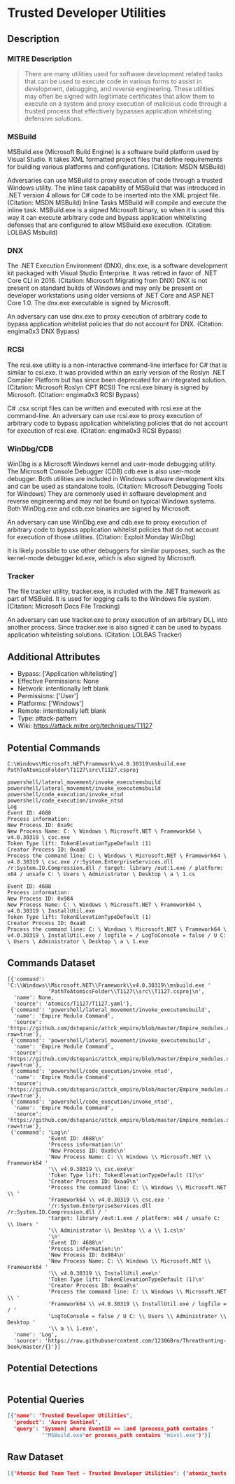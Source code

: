 
# Trusted Developer Utilities

## Description

### MITRE Description

> There are many utilities used for software development related tasks that can be used to execute code in various forms to assist in development, debugging, and reverse engineering. These utilities may often be signed with legitimate certificates that allow them to execute on a system and proxy execution of malicious code through a trusted process that effectively bypasses application whitelisting defensive solutions.

### MSBuild

MSBuild.exe (Microsoft Build Engine) is a software build platform used by Visual Studio. It takes XML formatted project files that define requirements for building various platforms and configurations. (Citation: MSDN MSBuild) 

Adversaries can use MSBuild to proxy execution of code through a trusted Windows utility. The inline task capability of MSBuild that was introduced in .NET version 4 allows for C# code to be inserted into the XML project file. (Citation: MSDN MSBuild) Inline Tasks MSBuild will compile and execute the inline task. MSBuild.exe is a signed Microsoft binary, so when it is used this way it can execute arbitrary code and bypass application whitelisting defenses that are configured to allow MSBuild.exe execution. (Citation: LOLBAS Msbuild)

### DNX

The .NET Execution Environment (DNX), dnx.exe, is a software development kit packaged with Visual Studio Enterprise. It was retired in favor of .NET Core CLI in 2016. (Citation: Microsoft Migrating from DNX) DNX is not present on standard builds of Windows and may only be present on developer workstations using older versions of .NET Core and ASP.NET Core 1.0. The dnx.exe executable is signed by Microsoft. 

An adversary can use dnx.exe to proxy execution of arbitrary code to bypass application whitelist policies that do not account for DNX. (Citation: engima0x3 DNX Bypass)

### RCSI

The rcsi.exe utility is a non-interactive command-line interface for C# that is similar to csi.exe. It was provided within an early version of the Roslyn .NET Compiler Platform but has since been deprecated for an integrated solution. (Citation: Microsoft Roslyn CPT RCSI) The rcsi.exe binary is signed by Microsoft. (Citation: engima0x3 RCSI Bypass)

C# .csx script files can be written and executed with rcsi.exe at the command-line. An adversary can use rcsi.exe to proxy execution of arbitrary code to bypass application whitelisting policies that do not account for execution of rcsi.exe. (Citation: engima0x3 RCSI Bypass)

### WinDbg/CDB

WinDbg is a Microsoft Windows kernel and user-mode debugging utility. The Microsoft Console Debugger (CDB) cdb.exe is also user-mode debugger. Both utilities are included in Windows software development kits and can be used as standalone tools. (Citation: Microsoft Debugging Tools for Windows) They are commonly used in software development and reverse engineering and may not be found on typical Windows systems. Both WinDbg.exe and cdb.exe binaries are signed by Microsoft.

An adversary can use WinDbg.exe and cdb.exe to proxy execution of arbitrary code to bypass application whitelist policies that do not account for execution of those utilities. (Citation: Exploit Monday WinDbg)

It is likely possible to use other debuggers for similar purposes, such as the kernel-mode debugger kd.exe, which is also signed by Microsoft.

### Tracker

The file tracker utility, tracker.exe, is included with the .NET framework as part of MSBuild. It is used for logging calls to the Windows file system. (Citation: Microsoft Docs File Tracking)

An adversary can use tracker.exe to proxy execution of an arbitrary DLL into another process. Since tracker.exe is also signed it can be used to bypass application whitelisting solutions. (Citation: LOLBAS Tracker)

## Additional Attributes

* Bypass: ['Application whitelisting']
* Effective Permissions: None
* Network: intentionally left blank
* Permissions: ['User']
* Platforms: ['Windows']
* Remote: intentionally left blank
* Type: attack-pattern
* Wiki: https://attack.mitre.org/techniques/T1127

## Potential Commands

```
C:\Windows\Microsoft.NET\Framework\v4.0.30319\msbuild.exe PathToAtomicsFolder\T1127\src\T1127.csproj

powershell/lateral_movement/invoke_executemsbuild
powershell/lateral_movement/invoke_executemsbuild
powershell/code_execution/invoke_ntsd
powershell/code_execution/invoke_ntsd
Log
Event ID: 4688
Process information:
New Process ID: 0xa9c
New Process Name: C: \ Windows \ Microsoft.NET \ Framework64 \ v4.0.30319 \ csc.exe
Token Type lift: TokenElevationTypeDefault (1)
Creator Process ID: 0xaa0
Process the command line: C: \ Windows \ Microsoft.NET \ Framework64 \ v4.0.30319 \ csc.exe /r:System.EnterpriseServices.dll /r:System.IO.Compression.dll / target: library /out:1.exe / platform: x64 / unsafe C: \ Users \ Administrator \ Desktop \ a \ 1.cs

Event ID: 4688
Process information:
New Process ID: 0x984
New Process Name: C: \ Windows \ Microsoft.NET \ Framework64 \ v4.0.30319 \ InstallUtil.exe
Token Type lift: TokenElevationTypeDefault (1)
Creator Process ID: 0xaa0
Process the command line: C: \ Windows \ Microsoft.NET \ Framework64 \ v4.0.30319 \ InstallUtil.exe / logfile = / LogToConsole = false / U C: \ Users \ Administrator \ Desktop \ a \ 1.exe
```

## Commands Dataset

```
[{'command': 'C:\\Windows\\Microsoft.NET\\Framework\\v4.0.30319\\msbuild.exe '
             'PathToAtomicsFolder\\T1127\\src\\T1127.csproj\n',
  'name': None,
  'source': 'atomics/T1127/T1127.yaml'},
 {'command': 'powershell/lateral_movement/invoke_executemsbuild',
  'name': 'Empire Module Command',
  'source': 'https://github.com/dstepanic/attck_empire/blob/master/Empire_modules.xlsx?raw=true'},
 {'command': 'powershell/lateral_movement/invoke_executemsbuild',
  'name': 'Empire Module Command',
  'source': 'https://github.com/dstepanic/attck_empire/blob/master/Empire_modules.xlsx?raw=true'},
 {'command': 'powershell/code_execution/invoke_ntsd',
  'name': 'Empire Module Command',
  'source': 'https://github.com/dstepanic/attck_empire/blob/master/Empire_modules.xlsx?raw=true'},
 {'command': 'powershell/code_execution/invoke_ntsd',
  'name': 'Empire Module Command',
  'source': 'https://github.com/dstepanic/attck_empire/blob/master/Empire_modules.xlsx?raw=true'},
 {'command': 'Log\n'
             'Event ID: 4688\n'
             'Process information:\n'
             'New Process ID: 0xa9c\n'
             'New Process Name: C: \\ Windows \\ Microsoft.NET \\ Framework64 '
             '\\ v4.0.30319 \\ csc.exe\n'
             'Token Type lift: TokenElevationTypeDefault (1)\n'
             'Creator Process ID: 0xaa0\n'
             'Process the command line: C: \\ Windows \\ Microsoft.NET \\ '
             'Framework64 \\ v4.0.30319 \\ csc.exe '
             '/r:System.EnterpriseServices.dll /r:System.IO.Compression.dll / '
             'target: library /out:1.exe / platform: x64 / unsafe C: \\ Users '
             '\\ Administrator \\ Desktop \\ a \\ 1.cs\n'
             '\n'
             'Event ID: 4688\n'
             'Process information:\n'
             'New Process ID: 0x984\n'
             'New Process Name: C: \\ Windows \\ Microsoft.NET \\ Framework64 '
             '\\ v4.0.30319 \\ InstallUtil.exe\n'
             'Token Type lift: TokenElevationTypeDefault (1)\n'
             'Creator Process ID: 0xaa0\n'
             'Process the command line: C: \\ Windows \\ Microsoft.NET \\ '
             'Framework64 \\ v4.0.30319 \\ InstallUtil.exe / logfile = / '
             'LogToConsole = false / U C: \\ Users \\ Administrator \\ Desktop '
             '\\ a \\ 1.exe',
  'name': 'Log',
  'source': 'https://raw.githubusercontent.com/12306Bro/Threathunting-book/master/{}'}]
```

## Potential Detections

```json

```

## Potential Queries

```json
[{'name': 'Trusted Developer Utilities',
  'product': 'Azure Sentinel',
  'query': 'Sysmon| where EventID == 1and (process_path contains '
           '"MSBuild.exe"or process_path contains "msxsl.exe")'}]
```

## Raw Dataset

```json
[{'Atomic Red Team Test - Trusted Developer Utilities': {'atomic_tests': [{'dependencies': [{'description': 'Project '
                                                                                                            'file '
                                                                                                            'must '
                                                                                                            'exist '
                                                                                                            'on '
                                                                                                            'disk '
                                                                                                            'at '
                                                                                                            'specified '
                                                                                                            'location '
                                                                                                            '(#{filename})\n',
                                                                                             'get_prereq_command': 'New-Item '
                                                                                                                   '-Type '
                                                                                                                   'Directory '
                                                                                                                   '(split-path '
                                                                                                                   '#{filename}) '
                                                                                                                   '-ErrorAction '
                                                                                                                   'ignore '
                                                                                                                   '| '
                                                                                                                   'Out-Null\n'
                                                                                                                   'Invoke-WebRequest '
                                                                                                                   '"https://github.com/redcanaryco/atomic-red-team/raw/master/atomics/T1127/src/T1127.csproj" '
                                                                                                                   '-OutFile '
                                                                                                                   '"#{filename}"\n',
                                                                                             'prereq_command': 'if '
                                                                                                               '(Test-Path '
                                                                                                               '#{filename}) '
                                                                                                               '{exit '
                                                                                                               '0} '
                                                                                                               'else '
                                                                                                               '{exit '
                                                                                                               '1}\n'}],
                                                                           'dependency_executor_name': 'powershell',
                                                                           'description': 'Executes '
                                                                                          'the '
                                                                                          'code '
                                                                                          'in '
                                                                                          'a '
                                                                                          'project '
                                                                                          'file '
                                                                                          'using. '
                                                                                          'C# '
                                                                                          'Example\n',
                                                                           'executor': {'command': 'C:\\Windows\\Microsoft.NET\\Framework\\v4.0.30319\\msbuild.exe '
                                                                                                   '#{filename}\n',
                                                                                        'elevation_required': False,
                                                                                        'name': 'command_prompt'},
                                                                           'input_arguments': {'filename': {'default': 'PathToAtomicsFolder\\T1127\\src\\T1127.csproj',
                                                                                                            'description': 'Location '
                                                                                                                           'of '
                                                                                                                           'the '
                                                                                                                           'project '
                                                                                                                           'file',
                                                                                                            'type': 'Path'}},
                                                                           'name': 'MSBuild '
                                                                                   'Bypass '
                                                                                   'Using '
                                                                                   'Inline '
                                                                                   'Tasks',
                                                                           'supported_platforms': ['windows']}],
                                                         'attack_technique': 'T1127',
                                                         'display_name': 'Trusted '
                                                                         'Developer '
                                                                         'Utilities'}},
 {'Empire Module XLSX Sheet by dstepanic': {'ATT&CK Technique #1': 'T1127',
                                            'ATT&CK Technique #2': '',
                                            'Concatenate for Python Dictionary': '"powershell/lateral_movement/invoke_executemsbuild":  '
                                                                                 '["T1127"],',
                                            'Empire Module': 'powershell/lateral_movement/invoke_executemsbuild',
                                            'Technique': 'Trusted Developer '
                                                         'Utilities'}},
 {'Empire Module XLSX Sheet by dstepanic': {'ATT&CK Technique #1': 'T1127',
                                            'ATT&CK Technique #2': '',
                                            'Concatenate for Python Dictionary': '"powershell/code_execution/invoke_ntsd":  '
                                                                                 '["T1127"],',
                                            'Empire Module': 'powershell/code_execution/invoke_ntsd',
                                            'Technique': 'Trusted Developer '
                                                         'Utilities'}}]
```

# Tactics


* [Defense Evasion](../tactics/Defense-Evasion.md)

* [Execution](../tactics/Execution.md)
    

# Mitigations

None

# Actors

None
